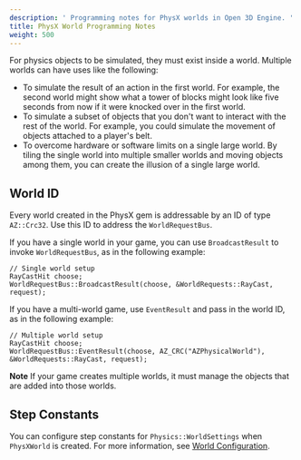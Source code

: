 ```yaml
---
description: ' Programming notes for PhysX worlds in Open 3D Engine. '
title: PhysX World Programming Notes
weight: 500
---
```


For physics objects to be simulated, they must exist inside a world. Multiple worlds can have uses like the following:
+ To simulate the result of an action in the first world. For example, the second world might show what a tower of blocks might look like five seconds from now if it were knocked over in the first world.
+ To simulate a subset of objects that you don't want to interact with the rest of the world. For example, you could simulate the movement of objects attached to a player's belt.
+ To overcome hardware or software limits on a single large world. By tiling the single world into multiple smaller worlds and moving objects among them, you can create the illusion of a single large world.

## World ID

Every world created in the PhysX gem is addressable by an ID of type `AZ::Crc32`. Use this ID to address the `WorldRequestBus`.

If you have a single world in your game, you can use `BroadcastResult` to invoke `WorldRequestBus`, as in the following example:

```
// Single world setup
RayCastHit choose;
WorldRequestBus::BroadcastResult(choose, &WorldRequests::RayCast, request);
```

If you have a multi-world game, use `EventResult` and pass in the world ID, as in the following example:

```
// Multiple world setup
RayCastHit choose;
WorldRequestBus::EventResult(choose, AZ_CRC("AZPhysicalWorld"), &WorldRequests::RayCast, request);
```

**Note**
If your game creates multiple worlds, it must manage the objects that are added into those worlds.

## Step Constants

You can configure step constants for `Physics::WorldSettings` when `PhysXWorld` is created. For more information, see [World Configuration](/docs/user-guide/interactivity/physics/nvidia-physx/configuring/configuration-global/#system-configuration).
